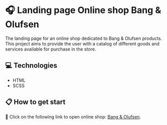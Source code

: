 # 🎧 Landing page Online shop Bang & Olufsen
The landing page for an online shop dedicated to Bang & Olufsen products. This project aims to provide the user with a catalog of different goods and services available for purchase in the store.

## 💻 Technologies
* HTML
* SCSS

## 📋 How to get start
🔗 Click on the following link to open online shop: [Bang & Olufsen](https://irynabolbat.github.io/landing-page_bang-olufsen/).
